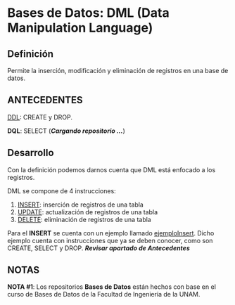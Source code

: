 # Bases de Datos: DML (Data Manipulation Language)

Definición
--------------------------------------------------------------------------------------------------------------------------------------------------------
Permite la inserción, modificación y eliminación de registros en una base de datos.

ANTECEDENTES
--------------------------------------------------------------------------------------------------------------------------------------------------------
[DDL](https://github.com/BarrigueteHector/Bases-de-Datos-DDL): CREATE y DROP. 

**DQL**: SELECT (***Cargando repositorio ...***)

Desarrollo
--------------------------------------------------------------------------------------------------------------------------------------------------------
Con la definición podemos darnos cuenta que DML está enfocado a los registros.

DML se compone de 4 instrucciones:
1. [INSERT](https://github.com/BarrigueteHector/Bases-de-Datos-DML/blob/main/insert.sql): inserción de registros de una tabla
2. [UPDATE](https://github.com/BarrigueteHector/Bases-de-Datos-DML/blob/main/update.sql): actualización de registros de una tabla
3. [DELETE](https://github.com/BarrigueteHector/Bases-de-Datos-DML/blob/main/delete.sql): eliminación de registros de una tabla

Para el **INSERT** se cuenta con un ejemplo llamado [ejemploInsert](https://github.com/BarrigueteHector/Bases-de-Datos-DML/blob/main/ejemploInsert.sql). Dicho ejemplo cuenta con instrucciones que ya se deben conocer, como son CREATE, SELECT y DROP. ***Revisar apartado de Antecedentes***

NOTAS
--------------------------------------------------------------------------------------------------------------------------------------------------------
**NOTA #1**: Los repositorios **Bases de Datos** están hechos con base en el curso de Bases de Datos de la Facultad de Ingeniería de la UNAM. 
